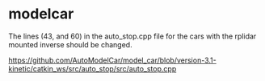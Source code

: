 # modelcar
The lines (43, and 60) in the auto_stop.cpp file for the cars with the rplidar mounted inverse should be changed.

https://github.com/AutoModelCar/model_car/blob/version-3.1-kinetic/catkin_ws/src/auto_stop/src/auto_stop.cpp
